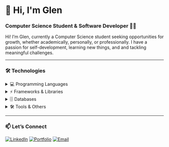 # 👋 Hi, I'm Glen
### Computer Science Student & Software Developer 💪😎

Hi! I’m Glen, currently a Computer Science student seeking opportunities for growth, whether academically, personally, or professionally. I have a passion for self-development, learning new things, and and tackling meaningful challenges. 

---
### 🛠 Technologies

<details>
<summary>💻 Programming Languages</summary>

![Python](https://img.shields.io/badge/Python-3776AB?style=flat&logo=python&logoColor=white) 
![C](https://img.shields.io/badge/C-00599C?style=flat&logo=c&logoColor=white) 
![C++](https://img.shields.io/badge/C++-00599C?style=flat&logo=cplusplus&logoColor=white) 
![C#](https://img.shields.io/badge/C%23-239120?style=flat)
![Java](https://img.shields.io/badge/Java-007396?style=flat)
![JavaScript](https://img.shields.io/badge/JavaScript-F7DF1E?style=flat&logo=javascript&logoColor=black) 
![TypeScript](https://img.shields.io/badge/TypeScript-3178C6?style=flat&logo=typescript&logoColor=white) 
![Kotlin](https://img.shields.io/badge/Kotlin-0095D5?style=flat&logo=kotlin&logoColor=white) 
![PHP](https://img.shields.io/badge/PHP-777BB4?style=flat&logo=php&logoColor=white) 

</details>

<details>
<summary>⚡ Frameworks & Libraries</summary>

![Next.js](https://img.shields.io/badge/Next.js-000?style=flat&logo=nextdotjs&logoColor=white)
![React](https://img.shields.io/badge/React-20232A?style=flat&logo=react&logoColor=61DAFB)
![React Native](https://img.shields.io/badge/React_Native-20232A?style=flat&logo=react&logoColor=61DAFB)
![Flask](https://img.shields.io/badge/Flask-000?style=flat&logo=flask&logoColor=white)
![PyTorch](https://img.shields.io/badge/PyTorch-EE4C2C?style=flat&logo=pytorch&logoColor=white)
![Scikit-learn](https://img.shields.io/badge/scikit--learn-F7931E?style=flat&logo=scikit-learn&logoColor=white)
![Seaborn](https://img.shields.io/badge/Seaborn-3776AB?style=flat&logo=python&logoColor=white)
![TailwindCSS](https://img.shields.io/badge/Tailwind_CSS-38B2AC?style=flat&logo=tailwind-css&logoColor=white)
![Docker](https://img.shields.io/badge/Docker-2496ED?style=flat&logo=docker&logoColor=white)
![Xamarin](https://img.shields.io/badge/Xamarin-3498DB?style=flat)
![Nativescript](https://img.shields.io/badge/NativeScript-3655FF?style=flat&logo=nativescript&logoColor=white)
![Unity](https://img.shields.io/badge/Unity-000000?style=flat&logo=unity&logoColor=white)
![.NET](https://img.shields.io/badge/.NET-512BD4?style=flat&logo=dotnet&logoColor=white)
![ASP.NET Core](https://img.shields.io/badge/ASP.NET_Core-512BD4?style=flat&logo=dotnet&logoColor=white)
![.NET MAUI](https://img.shields.io/badge/.NET_MAUI-512BD4?style=flat&logo=dotnet&logoColor=white)
![Webpack](https://img.shields.io/badge/Webpack-8DD6F9?style=flat&logo=webpack&logoColor=black)

</details>

<details>
<summary>🗄 Databases</summary>

![MySQL](https://img.shields.io/badge/MySQL-4479A1?style=flat&logo=mysql&logoColor=white)
![MariaDB](https://img.shields.io/badge/MariaDB-003545?style=flat&logo=mariadb&logoColor=white)
![PostgreSQL](https://img.shields.io/badge/PostgreSQL-316192?style=flat&logo=postgresql&logoColor=white)
![SQLite](https://img.shields.io/badge/SQLite-003B57?style=flat&logo=sqlite&logoColor=white)
![MS SQL](https://img.shields.io/badge/SQL%20Server-CC2927?style=flat&logo=microsoft-sql-server&logoColor=white)
![Firebase](https://img.shields.io/badge/Firebase-FFCA28?style=flat&logo=firebase&logoColor=black)
![Supabase](https://img.shields.io/badge/Supabase-3ECF8E?style=flat&logo=supabase&logoColor=white)

</details>

<details>
<summary>🛠 Tools & Others</summary>

![Git](https://img.shields.io/badge/Git-F05032?style=flat&logo=git&logoColor=white)
![Postman](https://img.shields.io/badge/Postman-FF6C37?style=flat&logo=postman&logoColor=white)
![Figma](https://img.shields.io/badge/Figma-F24E1E?style=flat&logo=figma&logoColor=white)
![Arduino](https://img.shields.io/badge/Arduino-00979D?style=flat&logo=arduino&logoColor=white)
![Android Studio](https://img.shields.io/badge/Android_Studio-3DDC84?style=flat&logo=androidstudio&logoColor=white)
![Pandas](https://img.shields.io/badge/Pandas-150458?style=flat&logo=pandas&logoColor=white)
![Adobe Illustrator](https://img.shields.io/badge/Illustrator-FF9A00?style=flat)
![Adobe Photoshop](https://img.shields.io/badge/Photoshop-31A8FF?style=flat)
![SQL Server Management Studio](https://img.shields.io/badge/SSMS-CC2927?style=flat)
![PhpMyAdmin](https://img.shields.io/badge/phpMyAdmin-6C78AF?style=flat&logo=phpmyadmin&logoColor=white)

</details>

---

### 📫 Let’s Connect
[![LinkedIn](https://img.shields.io/badge/LinkedIn-0A66C2?style=for-the-badge&logo=linkedin&logoColor=white)](https://www.linkedin.com/in/glenangelobautista/) 
[![Portfolio](https://img.shields.io/badge/Portfolio-000?style=for-the-badge&logo=vercel&logoColor=white)](https://glen-bautista.vercel.app/) 
[![Email](https://img.shields.io/badge/Email-D14836?style=for-the-badge&logo=gmail&logoColor=white)](mailto:glenangelobautista@gmail.com)


